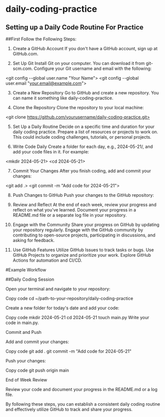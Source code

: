# daily-coding-practice

## Setting up a Daily Code Routine For Practice

##First Follow the Following Steps:

1. Create a GitHub Account
If you don't have a GitHub account, sign up at GitHub.com.

2. Set Up Git
Install Git on your computer. You can download it from git-scm.com.
Configure your Git username and email with the following:

<git config --global user.name "Your Name">
<git config --global user.email "your.email@example.com">

3. Create a New Repository
Go to GitHub and create a new repository. You can name it something like daily-coding-practice.

4. Clone the Repository
Clone the repository to your local machine:

<git clone https://github.com/yourusername/daily-coding-practice.git>
<cd daily-coding-practice>

5. Set Up a Daily Routine
Decide on a specific time and duration for your daily coding practice.
Prepare a list of resources or projects to work on. This could include coding challenges, tutorials, or personal projects.

6. Write Code Daily
Create a folder for each day, e.g., 2024-05-21/, and add your code files in it.
For example:

<mkdir 2024-05-21>
<cd 2024-05-21>
<touch main.py>

7. Commit Your Changes
After you finish coding, add and commit your changes:

<git add .>
<git commit -m "Add code for 2024-05-21">

8. Push Changes to GitHub
Push your changes to the GitHub repository:

<git push origin main>

9. Review and Reflect
At the end of each week, review your progress and reflect on what you've learned.
Document your progress in a README.md file or a separate log file in your repository.

10. Engage with the Community
Share your progress on GitHub by updating your repository regularly.
Engage with the GitHub community by contributing to open-source projects, participating in discussions, and asking for feedback.

11. Use GitHub Features
Utilize GitHub Issues to track tasks or bugs.
Use GitHub Projects to organize and prioritize your work.
Explore GitHub Actions for automation and CI/CD.

#Example Workflow

##Daily Coding Session

Open your terminal and navigate to your repository:

Copy code
cd ~/path-to-your-repository/daily-coding-practice

Create a new folder for today's date and add your code:

Copy code
mkdir 2024-05-21
cd 2024-05-21
touch main.py
Write your code in main.py.


Commit and Push

Add and commit your changes:

Copy code
git add .
git commit -m "Add code for 2024-05-21"


Push your changes:

Copy code
git push origin main



End of Week Review

Review your code and document your progress in the README.md or a log file.

By following these steps, you can establish a consistent daily coding routine and effectively utilize GitHub to track and share your progress.

